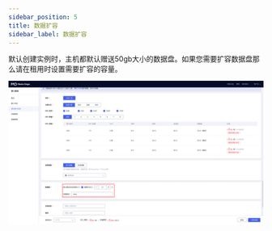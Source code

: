 ```yaml
---
sidebar_position: 5
title: 数据扩容
sidebar_label: 数据扩容
---
```

默认创建实例时，主机都默认赠送50gb大小的数据盘。如果您需要扩容数据盘那么请在租用时设置需要扩容的容量。

![数据存储-数据扩容-示意图](../../../../../static/img/data-expansion.png)

